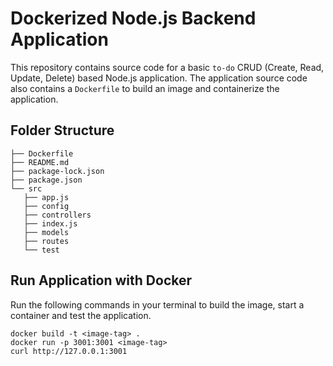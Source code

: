 # Dockerized Node.js Backend Application
This repository contains source code for a basic `to-do` CRUD (Create, Read, Update, Delete) based Node.js application. The application source code also contains a `Dockerfile` to build an image and containerize the application.

## Folder Structure
```
├── Dockerfile
├── README.md
├── package-lock.json
├── package.json
└── src
   ├── app.js
   ├── config
   ├── controllers
   ├── index.js
   ├── models
   ├── routes
   └── test
```

## Run Application with Docker
Run the following commands in your terminal to build the image, start a container and test the application.
```
docker build -t <image-tag> .
docker run -p 3001:3001 <image-tag>
curl http://127.0.0.1:3001
```
